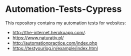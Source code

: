 # Automation-Tests-Cypress



This repository contains my automation tests for websites:
- http://the-internet.herokuapp.com/.
- https://www.naturativ.pl/
- http://automationpractice.com/index.php
- https://testyourlog.in/example/index.html
